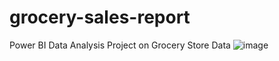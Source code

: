 # grocery-sales-report
Power BI Data Analysis Project on Grocery Store Data
![image](https://github.com/Subhojit609/grocery-sales-report/assets/115690948/95ab052b-9eee-460b-a6a9-b6294fe17e5f)
